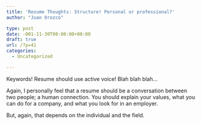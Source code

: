 ```yaml
---
title: 'Resume Thoughts: Structure! Personal or professional?'
author: "Juan Orozco" 

type: post
date: -001-11-30T00:00:00+00:00
draft: true
url: /?p=41
categories:
  - Uncategorized

---
```

Keywords! Resume should use active voice! Blah blah blah...

Again, I personally feel that a resume should be a conversation between two people; a human connection. You should explain your values, what you can do for a company, and what you look for in an employer.

But, again, that depends on the individual and the field.